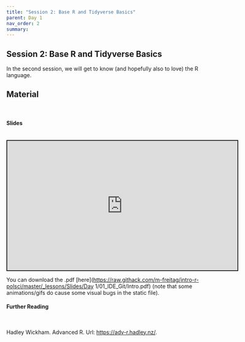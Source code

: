 ```yaml
---
title: "Session 2: Base R and Tidyverse Basics"
parent: Day 1
nav_order: 2
summary: 
---
```


## Session 2: Base R and Tidyverse Basics

In the second session, we will get to know (and hopefully also to love) the R language.

## Material

<br/>

#### Slides

<br/>

 <iframe src="https://ghcdn.rawgit.org/m-freitag/intro-r-polsci/master/_lessons/Slides/Day%201/02_BaseR_Tidyverse/02_Basics.html" width="600" height="337.50" style="border:2px solid currentColor;" loading="lazy" allowfullscreen></iframe> <script>fitvids('.shareagain', {players: 'iframe'});</script>

You can download the .pdf [here](https://raw.githack.com/m-freitag/intro-r-polsci/master/_lessons/Slides/Day 1/01_IDE_Git/Intro.pdf) (note that some animations/gifs do cause some visual bugs in the static file).

#### Further Reading

<br/>

Hadley Wickham. Advanced R. Url: https://adv-r.hadley.nz/.
